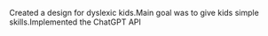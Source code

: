 Created a design for dyslexic kids.Main goal was to give kids simple skills.Implemented the ChatGPT API
